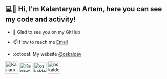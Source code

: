  

## 💻👋 Hi, I'm Kalantaryan Artem, here you can see my code and activity!

- 💬 Glad to see you on my GitHub 

- 📫 How to reach me [Email](mailto:artem-kalantaryan@mail.ru)

- :octocat: My website [@oskaldev](https://oskaldev.github.io/)

<p align="left">
	<a href="https://leetcode.com/oskaldev/" target="blank"><img align="center" src="https://img.icons8.com/?size=80&id=wDGo581Ea5Nf&format=png" alt="Калантарян Артём" height="40" width="40"/></a>
	<a href="https://vk.com/oskaldev" target="blank"><img align="center" src="https://raw.githubusercontent.com/rahuldkjain/github-profile-readme-generator/master/src/images/icons/Social/vk.svg" alt="Калантарян Артём" height="30" width="40" /></a>
	<a href="https://t.me/klartem" target="blank"><img align="center" src="https://www.svgrepo.com/download/343522/telegram-communication-chat-interaction-network-connection.svg" alt="oskaldev" height="30" width="40" /></a>
	<a href="https://www.linkedin.com/in/oskaldev/" target="blank"><img align="center" src="https://img.icons8.com/?size=1x&id=xuvGCOXi8Wyg&format=png" alt="oskaldev" height="40" width="40" /></a>
</p>


